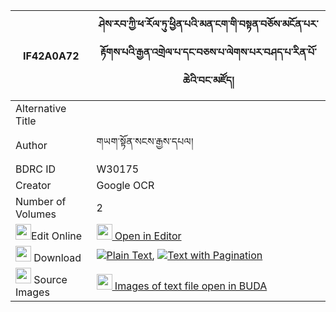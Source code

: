 |IF42A0A72|ཤེས་རབ་ཀྱི་ཕ་རོལ་ཏུ་ཕྱིན་པའི་མན་ངག་གི་བསྟན་བཅོས་མངོན་པར་རྟོགས་པའི་རྒྱན་འགྲེལ་པ་དང་བཅས་པ་ལེགས་པར་བཤད་པ་རིན་པོ་ཆེའི་བང་མཛོད། 
| --- | --- 
|Alternative Title |
|Author| གཡག་སྟོན་སངས་རྒྱས་དཔལ།
|BDRC ID | W30175
|Creator | Google OCR
|Number of Volumes| 2
|<img width="25" src="https://img.icons8.com/color/25/000000/edit-property.png">Edit Online| [<img width="25" src="https://avatars.githubusercontent.com/u/45091458?s=200&v=4"> Open in Editor](http://editor.openpecha.org/IF42A0A72)
|<img width="25" src="https://img.icons8.com/fluent/48/000000/download-2.png"/>  Download | [![](https://img.icons8.com/color/20/000000/txt.png)Plain Text](https://github.com/Openpecha/IF42A0A72/releases/download/v1/sherab_kyi_parol_tu_chinpa_i_m_plain_IF42A0A72.zip), [![](https://img.icons8.com/color/20/000000/txt.png)Text with Pagination](https://github.com/Openpecha/IF42A0A72/releases/download/v1/sherab_kyi_parol_tu_chinpa_i_m_pages_IF42A0A72.zip)
|<img width="25" src="https://img.icons8.com/plasticine/100/000000/pictures-folder.png"/>  Source Images | [<img width="25" src="https://library.bdrc.io/icons/BUDA-small.svg"> Images of text file open in BUDA](https://library.bdrc.io/show/bdr:W30175)
